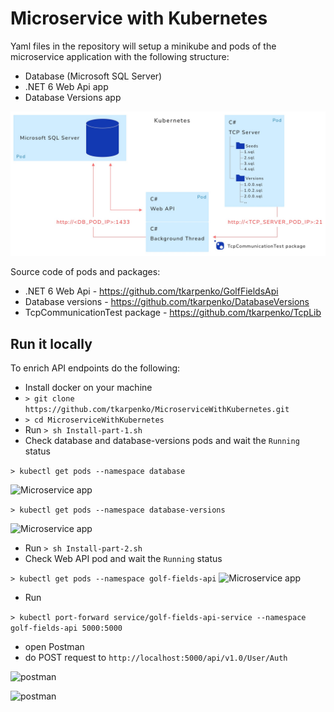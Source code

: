 # Microservice with Kubernetes

Yaml files in the repository will setup a minikube and pods of the microservice application with the following structure:

* Database (Microsoft SQL Server)
* .NET 6 Web Api app
* Database Versions app

![Microservice app](https://github.com/tkarpenko/MicroserviceWithKubernetes/blob/main/docs/Microservice.jpg)


Source code of pods and packages:
* .NET 6 Web Api - https://github.com/tkarpenko/GolfFieldsApi
* Database versions - https://github.com/tkarpenko/DatabaseVersions
* TcpCommunicationTest package - https://github.com/tkarpenko/TcpLib


## Run it locally

To enrich API endpoints do the following:
* Install docker on your machine
* ```> git clone https://github.com/tkarpenko/MicroserviceWithKubernetes.git```
* ```> cd MicroserviceWithKubernetes```
* Run ```> sh Install-part-1.sh```
* Check database and database-versions pods and wait the `Running` status

```> kubectl get pods --namespace database```

![Microservice app](https://github.com/tkarpenko/MicroserviceWithKubernetes/blob/main/docs/db-pod.jpg)

```> kubectl get pods --namespace database-versions```

![Microservice app](https://github.com/tkarpenko/MicroserviceWithKubernetes/blob/main/docs/db-v-pod.jpg)

* Run ```> sh Install-part-2.sh```
* Check Web API pod and wait the `Running` status

```> kubectl get pods --namespace golf-fields-api```
![Microservice app](https://github.com/tkarpenko/MicroserviceWithKubernetes/blob/main/docs/api-pod.jpg)

* Run

```> kubectl port-forward service/golf-fields-api-service --namespace golf-fields-api 5000:5000```
* open Postman
* do POST request to `http://localhost:5000/api/v1.0/User/Auth`

![postman](https://github.com/tkarpenko/MicroserviceWithKubernetes/blob/main/docs/postman1.jpg)

![postman](https://github.com/tkarpenko/MicroserviceWithKubernetes/blob/main/docs/postman1.jpg)
